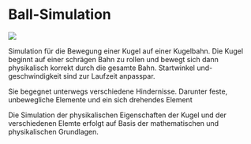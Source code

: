 # Ball-Simulation


![]([https://github.com/dome385/mitarbeiterliste/blob/main/recording.gif](https://github.com/dome385/Ball-Simulation/blob/main/Recording%202023-11-17%20at%2023.57.57.gif))

Simulation für die Bewegung einer Kugel auf einer Kugelbahn.
Die Kugel beginnt auf einer schrägen Bahn zu rollen und bewegt sich dann physikalisch korrekt durch die gesamte Bahn.
Startwinkel und- geschwindigkeit sind zur Laufzeit anpasspar.

Sie begegnet unterwegs verschiedene Hindernisse. Darunter feste, unbewegliche Elemente und ein sich drehendes Element


Die Simulation der physikalischen Eigenschaften der Kugel und der verschiedenen Elemte erfolgt auf Basis der mathematischen und physikalischen Grundlagen.
